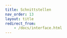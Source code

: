 ```yaml
---
title: Schnittstellen
nav_order: 13
layout: title
redirect_from:
    - /docs/interface.html
---
```

